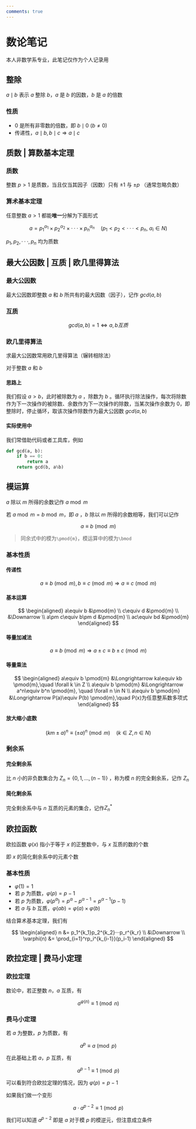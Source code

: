 ```yaml
---
comments: true
---
```


# 数论笔记

本人非数学系专业，此笔记仅作为个人记录用

## 整除

$a \mid b$ 表示 $a$ 整除 $b$，$a$ 是 $b$ 的因数，$b$ 是 $a$ 的倍数

### 性质

- 0 是所有非零数的倍数，即 $b\mid 0\ (b\neq 0)$
- 传递性，$a\mid b, b\mid c\Rightarrow a\mid c$

## 质数 | 算数基本定理

### 质数

整数 $p > 1$ 是质数，当且仅当其因子（因数）只有 $\pm 1$ 与 $\pm p$ （通常忽略负数）

### 算术基本定理

任意整数 $a > 1$ 都能**唯一**分解为下面形式

$$
a = p_1^{\alpha_1} \times p_2^{\alpha_2} \times ··· \times p_n^{\alpha_n} \quad (p_1<p_2<···<p_n, \ \alpha_i \in N)
$$

$p_1, p_2, ···, p_n$ 均为质数

## 最大公因数 | 互质 | 欧几里得算法

### 最大公因数

最大公因数即整数 $a$ 和 $b$ 所共有的最大因数（因子），记作 $gcd(a,b)$

### 互质

$$
gcd(a,b)=1 \Longleftrightarrow a,b互质
$$

### 欧几里得算法

求最大公因数常用欧几里得算法（辗转相除法）

对于整数 $a$ 和 $b$

#### 思路上

我们假设 $a > b$，此时被除数为 $a$ ，除数为 $b$ 。循环执行除法操作，每次将除数作为下一次操作的被除数、余数作为下一次操作的除数，当某次操作余数为 0，即整除时，停止循环，取该次操作除数作为最大公因数 $gcd(a,b)$

#### 实际使用中

我们常借助代码或者工具库，例如

```python
def gcd(a, b):
    if b == 0:
        return a
    return gcd(b, a%b)
```

## 模运算

$a$ 除以 $m$ 所得的余数记作 $a\bmod m$

若 $a\bmod m = b\bmod m$，即 $a$ ，$b$ 除以 $m$ 所得的余数相等，我们可以记作

$$
a \equiv b \pmod{m}
$$

> 同余式中的模为`\pmod{m}`，模运算中的模为`\bmod`

### 基本性质

#### 传递性

$$
a\equiv b \pmod{m}, b\equiv c \pmod{m} \Longrightarrow a\equiv c \pmod{m}
$$

#### 基本运算

$$
\begin{aligned}
a\equiv b &\pmod{m} \\
c\equiv d &\pmod{m} \\
&\Downarrow \\
a\pm c\equiv b\pm d &\pmod{m} \\
ac\equiv bd &\pmod{m}
\end{aligned}
$$

#### 等量加减法

$$
a\equiv b \pmod{m} \Longrightarrow a \pm c\equiv b\pm c \pmod{m}
$$

#### 等量乘法

$$
\begin{aligned}
a\equiv b \pmod{m} &\Longrightarrow ka\equiv kb \pmod{m},\quad \forall k \in Z \\
a\equiv b \pmod{m} &\Longrightarrow a^n\equiv b^n \pmod{m}, \quad \forall n \in N \\
a\equiv b \pmod{m} &\Longrightarrow P(a)\equiv P(b) \pmod{m},\quad P(x)为任意整系数多项式
\end{aligned}
$$

#### 放大缩小底数

$$
(km\pm a)^n\equiv (\pm a)^n \pmod{m} \quad (k \in Z, n \in N)
$$

### 剩余系

#### 完全剩余系

比 $n$ 小的非负数集合为 $Z_n=\{0,1,…,(n−1)\}$
，称为模 $n$ 的完全剩余系，记作 $Z_n$

#### 简化剩余系

完全剩余系中与 $n$ 互质的元素的集合，记作$Z_n^*$

## 欧拉函数

欧拉函数 $\varphi(x)$ 指小于等于 $x$ 的正整数中，与 $x$ 互质的数的个数

即 $x$ 的简化剩余系中的元素个数

### 基本性质

- $\varphi(1) = 1$
- 若 $p$ 为质数，$\varphi(p) = p-1$
- 若 $p$ 为质数，$\varphi(p^{\alpha})=p^{\alpha} - p^{\alpha - 1} = p^{\alpha-1}(p-1)$
- 若 $a$ 与 $b$ 互质，$\varphi(ab) = \varphi(a) \times \varphi(b)$

结合算术基本定理，我们有

$$
\begin{aligned}
n &= p_1^{k_1}p_2^{k_2}···p_r^{k_r} \\
&\Downarrow \\
\varphi(n) &= \prod_{i=1}^rp_i^{k_{i-1}}(p_i-1)
\end{aligned}
$$

## 欧拉定理 | 费马小定理

### 欧拉定理

数论中，若正整数 $n$，$a$ 互质，有

$$
a^{\varphi(n)} \equiv 1 \pmod{n}
$$

### 费马小定理

若 $a$ 为整数，$p$ 为质数，有

$$
a^p \equiv a \pmod{p}
$$

在此基础上若 $a$，$p$ 互质，有

$$
a^{p-1} \equiv 1 \pmod{p}
$$

可以看到符合欧拉定理的情况，因为 $\varphi(p)=p-1$

如果我们做一个变形

$$
a \cdot a^{p-2} \equiv 1 \pmod{p}
$$

我们可以知道 $a^{p-2}$ 即是 $a$ 对于模 $p$ 的模逆元，但注意成立条件

